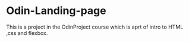 # Odin-Landing-page
This is a project in the OdinProject course which is aprt of intro to HTML ,css and flexbox.
